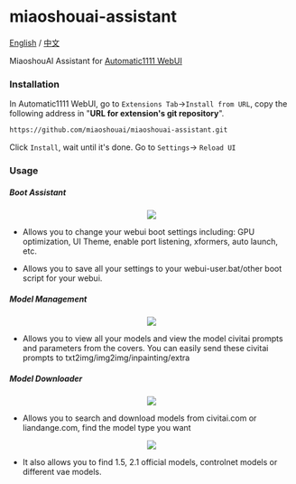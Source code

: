 # miaoshouai-assistant

[English](README.md) / [中文](README_CN.md)

MiaoshouAI Assistant for [Automatic1111 WebUI](https://github.com/AUTOMATIC1111/stable-diffusion-webui)

### Installation
In Automatic1111 WebUI, go to `Extensions Tab`->`Install from URL`, copy the following address in "**URL for extension's git repository**".

```sh
https://github.com/miaoshouai/miaoshouai-assistant.git
```

Click `Install`, wait until it's done. Go to `Settings`-> `Reload UI`

### Usage

##### Boot Assistant

<p align="center">
   <img src="https://msdn.miaoshouai.com/msai/kt/ez/boot-assistant_en.jpg"/>
</p>

- Allows you to change your webui boot settings including:
GPU optimization, UI Theme, enable port listening, xformers, auto launch, etc.

- Allows you to save all your settings to your webui-user.bat/other boot script for your webui.

##### Model Management
<p align="center">
   <img src="https://msdn.miaoshouai.com/msai/kt/ez/model-management_en.jpg"/>
</p>

- Allows you to view all your models and view the model civitai prompts and parameters from the covers.
You can easily send these civitai prompts to txt2img/img2img/inpainting/extra

##### Model Downloader
<p align="center">
   <img src="https://msdn.miaoshouai.com/msai/kt/ez/model%20downloader_en.jpg"/>
</p>

- Allows you to search and download models from civitai.com or liandange.com, find the model type you want
<p align="center">
   <img src="https://msdn.miaoshouai.com/msai/kt/ez/vae-downloader_en.jpg"/>
</p>

- It also allows you to find 1.5, 2.1 official models, controlnet models or different vae models.

